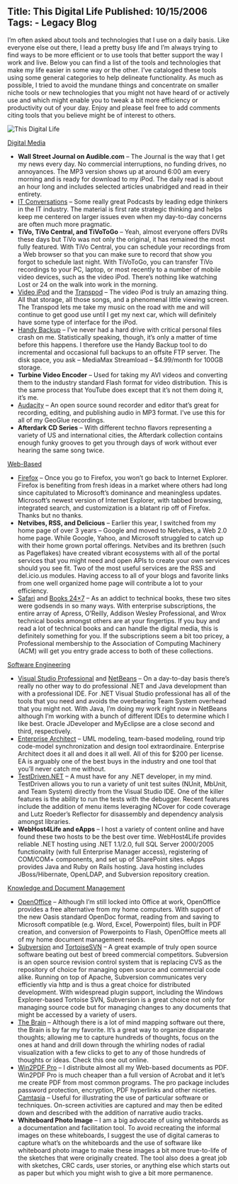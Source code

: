 Title: This Digital Life
Published: 10/15/2006
Tags:
    - Legacy Blog
---
I’m often asked about tools and technologies that I use on a daily basis. Like everyone else out there, I lead a pretty busy life and I’m always trying to find ways to be more efficient or to use tools that better support the way I work and live. Below you can find a list of the tools and technologies that make my life easier in some way or the other. I’ve cataloged these tools using some general categories to help delineate functionality. As much as possible, I tried to avoid the mundane things and concentrate on smaller niche tools or new technologies that you might not have heard of or actively use and which might enable you to tweak a bit more efficiency or productivity out of your day. Enjoy and please feel free to add comments citing tools that you believe might be of interest to others.

![This Digital Life](http://s3.beckshome.com/20061015-This-Digital-Life.png)

<u>Digital Media</u>

* **Wall Street Journal on Audible.com** – The Journal is the way that I get my news every day. No commercial interruptions, no funding drives, no annoyances. The MP3 version shows up at around 6:00 am every morning and is ready for download to my iPod. The daily read is about an hour long and includes selected articles unabridged and read in their entirety.
* [IT Conversations](http://web.archive.org/web/20130729200341id_/http://itc.conversationsnetwork.org/) – Some really great Podcasts by leading edge thinkers in the IT industry. The material is first rate strategic thinking and helps keep me centered on larger issues even when my day-to-day concerns are often much more pragmatic.
* **TiVo, TiVo Central, and TiVoToGo** – Yeah, almost everyone offers DVRs these days but TiVo was not only the original, it has remained the most fully featured. With TiVo Central, you can schedule your recordings from a Web browser so that you can make sure to record that show you forgot to schedule last night. With TiVoToGo, you can transfer TiVo recordings to your PC, laptop, or most recently to a number of mobile video devices, such as the video iPod. There’s nothing like watching Lost or 24 on the walk into work in the morning.
* [Video iPod](http://www.apple.com/ipodclassic/) and the [Transpod](https://www.amazon.com/gp/product/B000BNMDC4/) – The video iPod is truly an amazing thing. All that storage, all those songs, and a phenomenal little viewing screen. The Transpod lets me take my music on the road with me and will continue to get good use until I get my next car, which will definitely have some type of interface for the iPod.
* [Handy Backup](http://www.handybackup.com/) – I’ve never had a hard drive with critical personal files crash on me. Statistically speaking, though, it’s only a matter of time before this happens. I therefore use the Handy Backup tool to do incremental and occasional full backups to an offsite FTP server. The disk space, you ask – MediaMax Streamload – $4.99/month for 100GB storage.
* **Turbine Video Encoder** – Used for taking my AVI videos and converting them to the industry standard Flash format for video distribution. This is the same process that YouTube does except that it’s not them doing it, it’s me.
* [Audacity](https://sourceforge.net/projects/audacity/) – An open source sound recorder and editor that’s great for recording, editing, and publishing audio in MP3 format. I’ve use this for all of my GeoGlue recordings.
* **Afterdark CD Series** – With different techno flavors representing a variety of US and international cities, the Afterdark collection contains enough funky grooves to get you through days of work without ever hearing the same song twice.

<u>Web-Based</u>

* [Firefox](http://www.mozilla.com/en-US/firefox/personal.html) – Once you go to Firefox, you won’t go back to Internet Explorer. Firefox is benefiting from fresh ideas in a market where others had long since capitulated to Microsoft’s dominance and meaningless updates. Microsoft’s newest version of Internet Explorer, with tabbed browsing, integrated search, and customization is a blatant rip off of Firefox. Thanks but no thanks.
* **Netvibes, RSS, and Delicious** – Earlier this year, I switched from my home page of over 3 years – Google and moved to Netvibes, a Web 2.0 home page. While Google, Yahoo, and Microsoft struggled to catch up with their home grown portal offerings. Netvibes and its brethren (such as Pageflakes) have created vibrant ecosystems with all of the portal services that you might need and open APIs to create your own services should you see fit. Two of the most useful services are the RSS and del.icio.us modules. Having access to all of your blogs and favorite links from one well organized home page will contribute a lot to your efficiency.
* [Safari](https://www.oreilly.com/) and [Books 24×7](https://www.books24x7.com/books24x7.asp) – As an addict to technical books, these two sites were godsends in so many ways. With enterprise subscriptions, the entire array of Apress, O’Reilly, Addison Wesley Professional, and Wrox technical books amongst others are at your fingertips. If you buy and read a lot of technical books and can handle the digital media, this is definitely something for you. If the subscriptions seem a bit too pricey, a Professional membership to the Association of Computing Machinery (ACM) will get you entry grade access to both of these collections.

<u>Software Engineering</u>

* [Visual Studio Professional](https://visualstudio.microsoft.com/) and [NetBeans](https://netbeans.apache.org/) – On a day-to-day basis there’s really no other way to do professional .NET and Java development than with a professional IDE. For .NET Visual Studio professional has all of the tools that you need and avoids the overbearing Team System overhead that you might not. With Java, I’m doing my work right now in NetBeans although I’m working with a bunch of different IDEs to determine which I like best. Oracle JDeveloper and MyEclipse are a close second and third, respectively.
* [Enterprise Architect](https://sparxsystems.com/) – UML modeling, team-based modeling, round trip code-model synchronization and design tool extraordinaire. Enterprise Architect does it all and does it all well. All of this for $200 per license. EA is arguably one of the best buys in the industry and one tool that you’ll never catch me without.
* [TestDriven.NET](https://www.testdriven.net/default.aspx) – A must have for any .NET developer, in my mind. TestDriven allows you to run a variety of unit test suites (NUnit, MbUnit, and Team System) directly from the Visual Studio IDE. One of the killer features is the ability to run the tests with the debugger. Recent features include the addition of menu items leveraging NCover for code coverage and Lutz Roeder’s Reflector for disassembly and dependency analysis amongst libraries.
* **WebHost4Life and eApps** – I host a variety of content online and have found these two hosts to be the best over time. WebHost4Life provides reliable .NET hosting using .NET 1.1/2.0, full SQL Server 2000/2005 functionality (with full Enterprise Manager access), registering of COM/COM+ components, and set up of SharePoint sites. eApps provides Java and Ruby on Rails hosting. Java hosting includes JBoss/Hibernate, OpenLDAP, and Subversion repository creation.

<u>Knowledge and Document Management</u>

* [OpenOffice](https://openoffice.apache.org/) – Although I’m still locked into Office at work, OpenOffice provides a free alternative from my home computers. With support of the new Oasis standard OpenDoc format, reading from and saving to Microsoft compatible (e.g. Word, Excel, Powerpoint) files, built in PDF creation, and conversion of Powerpoints to Flash, OpenOffice meets all of my home document management needs.
* [Subversion](https://subversion.apache.org/) and [TortoiseSVN](https://tortoisesvn.net/) – A great example of truly open source software beating out best of breed commercial competitors. Subversion is an open source revision control system that is replacing CVS as the repository of choice for managing open source and commercial code alike. Running on top of Apache, Subversion communicates very efficiently via http and is thus a great choice for distributed development. With widespread plugin support, including the Windows Explorer-based Tortoise SVN, Subversion is a great choice not only for managing source code but for managing changes to any documents that might be accessed by a variety of users.
* [The Brain](https://www.thebrain.com/) – Although there is a lot of mind mapping software out there, the Brain is by far my favorite. It’s a great way to organize disparate thoughts; allowing me to capture hundreds of thoughts, focus on the ones at hand and drill down through the whirling nodes of radial visualization with a few clicks to get to any of those hundreds of thoughts or ideas. Check this one out online.
* [Win2PDF Pro](https://www.win2pdf.com/features.html#Win2PDF-Pro) – I distribute almost all my Web-based documents as PDF. Win2PDF Pro is much cheaper than a full version of Acrobat and it let’s me create PDF from most common programs. The pro package includes password protection, encryption, PDF hyperlinks and other niceties.
[Camtasia](https://www.techsmith.com/video-editor.html) – Useful for illustrating the use of particular software or techniques. On-screen activities are captured and may then be edited down and described with the addition of narrative audio tracks.
* **Whiteboard Photo Image** – I am a big advocate of using whiteboards as a documentation and facilitation tool. To avoid recreating the informal images on these whiteboards, I suggest the use of digital cameras to capture what’s on the whiteboards and the use of software like whiteboard photo image to make these images a bit more true-to-life of the sketches that were originally created. The tool also does a great job with sketches, CRC cards, user stories, or anything else which starts out as paper but which you might wish to give a bit more permanence.